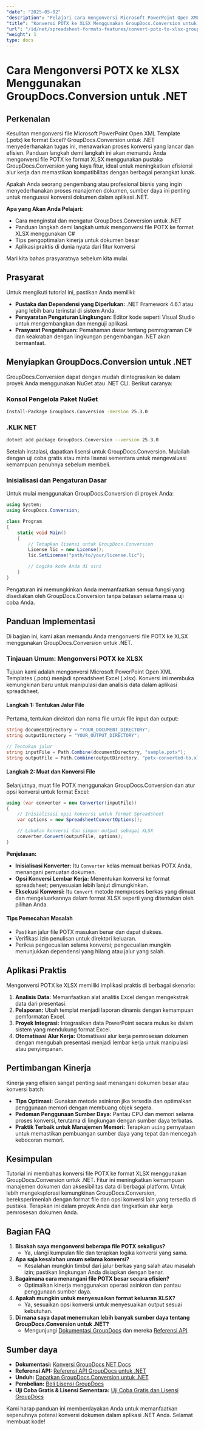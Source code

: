 ```yaml
---
"date": "2025-05-02"
"description": "Pelajari cara mengonversi Microsoft PowerPoint Open XML Templates (.potx) ke file Excel (.xlsx) dengan mudah menggunakan GroupDocs.Conversion for .NET. Ikuti panduan lengkap ini untuk meningkatkan pengelolaan dokumen Anda."
"title": "Konversi POTX ke XLSX Menggunakan GroupDocs.Conversion untuk .NET | Panduan Langkah demi Langkah"
"url": "/id/net/spreadsheet-formats-features/convert-potx-to-xlsx-groupdocs-conversion-net/"
"weight": 1
type: docs
---
```

# Cara Mengonversi POTX ke XLSX Menggunakan GroupDocs.Conversion untuk .NET

## Perkenalan

Kesulitan mengonversi file Microsoft PowerPoint Open XML Template (.potx) ke format Excel? GroupDocs.Conversion untuk .NET menyederhanakan tugas ini, menawarkan proses konversi yang lancar dan efisien. Panduan langkah demi langkah ini akan memandu Anda mengonversi file POTX ke format XLSX menggunakan pustaka GroupDocs.Conversion yang kaya fitur, ideal untuk meningkatkan efisiensi alur kerja dan memastikan kompatibilitas dengan berbagai perangkat lunak.

Apakah Anda seorang pengembang atau profesional bisnis yang ingin menyederhanakan proses manajemen dokumen, sumber daya ini penting untuk menguasai konversi dokumen dalam aplikasi .NET.

**Apa yang Akan Anda Pelajari:**
- Cara menginstal dan mengatur GroupDocs.Conversion untuk .NET
- Panduan langkah demi langkah untuk mengonversi file POTX ke format XLSX menggunakan C#
- Tips pengoptimalan kinerja untuk dokumen besar
- Aplikasi praktis di dunia nyata dari fitur konversi

Mari kita bahas prasyaratnya sebelum kita mulai.

## Prasyarat

Untuk mengikuti tutorial ini, pastikan Anda memiliki:
- **Pustaka dan Dependensi yang Diperlukan:** .NET Framework 4.6.1 atau yang lebih baru terinstal di sistem Anda.
- **Persyaratan Pengaturan Lingkungan:** Editor kode seperti Visual Studio untuk mengembangkan dan menguji aplikasi.
- **Prasyarat Pengetahuan:** Pemahaman dasar tentang pemrograman C# dan keakraban dengan lingkungan pengembangan .NET akan bermanfaat.

## Menyiapkan GroupDocs.Conversion untuk .NET

GroupDocs.Conversion dapat dengan mudah diintegrasikan ke dalam proyek Anda menggunakan NuGet atau .NET CLI. Berikut caranya:

### Konsol Pengelola Paket NuGet
```bash
Install-Package GroupDocs.Conversion -Version 25.3.0
```

### .KLIK NET
```bash
dotnet add package GroupDocs.Conversion --version 25.3.0
```

Setelah instalasi, dapatkan lisensi untuk GroupDocs.Conversion. Mulailah dengan uji coba gratis atau minta lisensi sementara untuk mengevaluasi kemampuan penuhnya sebelum membeli.

### Inisialisasi dan Pengaturan Dasar

Untuk mulai menggunakan GroupDocs.Conversion di proyek Anda:
```csharp
using System;
using GroupDocs.Conversion;

class Program
{
    static void Main()
    {
        // Tetapkan lisensi untuk GroupDocs.Conversion
        License lic = new License();
        lic.SetLicense("path/to/your/license.lic");

        // Logika kode Anda di sini
    }
}
```

Pengaturan ini memungkinkan Anda memanfaatkan semua fungsi yang disediakan oleh GroupDocs.Conversion tanpa batasan selama masa uji coba Anda.

## Panduan Implementasi

Di bagian ini, kami akan memandu Anda mengonversi file POTX ke XLSX menggunakan GroupDocs.Conversion untuk .NET.

### Tinjauan Umum: Mengonversi POTX ke XLSX

Tujuan kami adalah mengonversi Microsoft PowerPoint Open XML Templates (.potx) menjadi spreadsheet Excel (.xlsx). Konversi ini membuka kemungkinan baru untuk manipulasi dan analisis data dalam aplikasi spreadsheet.

#### Langkah 1: Tentukan Jalur File
Pertama, tentukan direktori dan nama file untuk file input dan output:
```csharp
string documentDirectory = "YOUR_DOCUMENT_DIRECTORY";
string outputDirectory = "YOUR_OUTPUT_DIRECTORY";

// Tentukan jalur
string inputFile = Path.Combine(documentDirectory, "sample.potx");
string outputFile = Path.Combine(outputDirectory, "potx-converted-to.xlsx");
```

#### Langkah 2: Muat dan Konversi File
Selanjutnya, muat file POTX menggunakan GroupDocs.Conversion dan atur opsi konversi untuk format Excel:
```csharp
using (var converter = new Converter(inputFile))
{
    // Inisialisasi opsi konversi untuk format Spreadsheet
    var options = new SpreadsheetConvertOptions();

    // Lakukan konversi dan simpan output sebagai XLSX
    converter.Convert(outputFile, options);
}
```
**Penjelasan:**
- **Inisialisasi Konverter:** Itu `Converter` kelas memuat berkas POTX Anda, menangani pemuatan dokumen.
- **Opsi Konversi Lembar Kerja:** Menentukan konversi ke format spreadsheet; penyesuaian lebih lanjut dimungkinkan.
- **Eksekusi Konversi:** Itu `Convert` metode memproses berkas yang dimuat dan mengeluarkannya dalam format XLSX seperti yang ditentukan oleh pilihan Anda.

#### Tips Pemecahan Masalah
- Pastikan jalur file POTX masukan benar dan dapat diakses.
- Verifikasi izin penulisan untuk direktori keluaran.
- Periksa pengecualian selama konversi; pengecualian mungkin menunjukkan dependensi yang hilang atau jalur yang salah.

## Aplikasi Praktis

Mengonversi POTX ke XLSX memiliki implikasi praktis di berbagai skenario:
1. **Analisis Data:** Memanfaatkan alat analitis Excel dengan mengekstrak data dari presentasi.
2. **Pelaporan:** Ubah templat menjadi laporan dinamis dengan kemampuan pemformatan Excel.
3. **Proyek Integrasi:** Integrasikan data PowerPoint secara mulus ke dalam sistem yang mendukung format Excel.
4. **Otomatisasi Alur Kerja:** Otomatisasi alur kerja pemrosesan dokumen dengan mengubah presentasi menjadi lembar kerja untuk manipulasi atau penyimpanan.

## Pertimbangan Kinerja

Kinerja yang efisien sangat penting saat menangani dokumen besar atau konversi batch:
- **Tips Optimasi:** Gunakan metode asinkron jika tersedia dan optimalkan penggunaan memori dengan membuang objek segera.
- **Pedoman Penggunaan Sumber Daya:** Pantau CPU dan memori selama proses konversi, terutama di lingkungan dengan sumber daya terbatas.
- **Praktik Terbaik untuk Manajemen Memori:** Terapkan `using` pernyataan untuk memastikan pembuangan sumber daya yang tepat dan mencegah kebocoran memori.

## Kesimpulan

Tutorial ini membahas konversi file POTX ke format XLSX menggunakan GroupDocs.Conversion untuk .NET. Fitur ini meningkatkan kemampuan manajemen dokumen dan aksesibilitas data di berbagai platform. Untuk lebih mengeksplorasi kemungkinan GroupDocs.Conversion, bereksperimenlah dengan format file dan opsi konversi lain yang tersedia di pustaka. Terapkan ini dalam proyek Anda dan tingkatkan alur kerja pemrosesan dokumen Anda.

## Bagian FAQ

1. **Bisakah saya mengonversi beberapa file POTX sekaligus?**
   - Ya, ulangi kumpulan file dan terapkan logika konversi yang sama.
2. **Apa saja kesalahan umum selama konversi?**
   - Kesalahan mungkin timbul dari jalur berkas yang salah atau masalah izin; pastikan lingkungan Anda disiapkan dengan benar.
3. **Bagaimana cara menangani file POTX besar secara efisien?**
   - Optimalkan kinerja menggunakan operasi asinkron dan pantau penggunaan sumber daya.
4. **Apakah mungkin untuk menyesuaikan format keluaran XLSX?**
   - Ya, sesuaikan opsi konversi untuk menyesuaikan output sesuai kebutuhan.
5. **Di mana saya dapat menemukan lebih banyak sumber daya tentang GroupDocs.Conversion untuk .NET?**
   - Mengunjungi [Dokumentasi GroupDocs](https://docs.groupdocs.com/conversion/net/) dan mereka [Referensi API](https://reference.groupdocs.com/conversion/net/).

## Sumber daya
- **Dokumentasi:** [Konversi GroupDocs NET Docs](https://docs.groupdocs.com/conversion/net/)
- **Referensi API:** [Referensi API GroupDocs untuk .NET](https://reference.groupdocs.com/conversion/net/)
- **Unduh:** [Dapatkan GroupDocs.Conversion untuk .NET](https://releases.groupdocs.com/conversion/net/)
- **Pembelian:** [Beli Lisensi GroupDocs](https://purchase.groupdocs.com/buy)
- **Uji Coba Gratis & Lisensi Sementara:** [Uji Coba Gratis dan Lisensi GroupDocs](https://releases.groupdocs.com/conversion/net/)

Kami harap panduan ini memberdayakan Anda untuk memanfaatkan sepenuhnya potensi konversi dokumen dalam aplikasi .NET Anda. Selamat membuat kode!